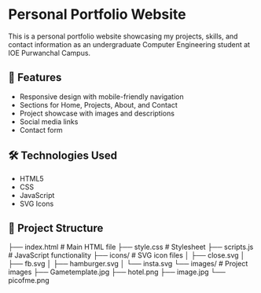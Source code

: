 # Personal Portfolio Website

This is a personal portfolio website showcasing my projects, skills, and contact information as an undergraduate Computer Engineering student at IOE Purwanchal Campus.

## 🚀 Features

- Responsive design with mobile-friendly navigation  
- Sections for Home, Projects, About, and Contact  
- Project showcase with images and descriptions  
- Social media links  
- Contact form  

## 🛠️ Technologies Used

- HTML5  
- CSS  
- JavaScript  
- SVG Icons  

## 📁 Project Structure

├── index.html         # Main HTML file
├── style.css          # Stylesheet
├── scripts.js         # JavaScript functionality
├── icons/             # SVG icon files
│   ├── close.svg
│   ├── fb.svg
│   ├── hamburger.svg
│   └── insta.svg
└── images/            # Project images
    ├── Gametemplate.jpg
    ├── hotel.png
    ├── image.jpg
    └── picofme.png
